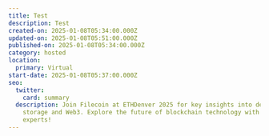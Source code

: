 ```yaml
---
title: Test
description: Test
created-on: 2025-01-08T05:34:00.000Z
updated-on: 2025-01-08T05:51:00.000Z
published-on: 2025-01-08T05:34:00.000Z
category: hosted
location:
  primary: Virtual
start-date: 2025-01-08T05:37:00.000Z
seo:
  twitter:
    card: summary
  description: Join Filecoin at ETHDenver 2025 for key insights into decentralized
    storage and Web3. Explore the future of blockchain technology with top
    experts!
---
```

